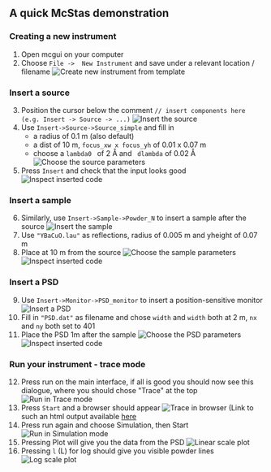 ## A quick McStas demonstration

### Creating a new instrument

1. Open mcgui on your computer
2. Choose ```File ->  New Instrument``` and save under a relevant location / filename
![Create new instrument from template](images/new_instrument.png?raw=true "")

### Insert a source

3. Position the cursor below the comment ```// insert components here (e.g. Insert -> Source -> ...)``` 
![Insert the source](images/insert_source.png?raw=true "")
4. Use ```Insert->Source->Source_simple``` and fill in
   * a radius of 0.1 m (also default)
   * a dist of 10 m, ``` focus_xw x focus_yh ``` of 0.01 x 0.07 m
   * choose a ```lambda0 ``` of 2 Å and ``` dlambda```  of 0.02 Å
![Choose the source parameters](images/source_parameters.png?raw=true "")
5. Press ``` Insert ``` and check that the input looks good
![Inspect inserted code](images/source_code_now_in_editor.png?raw=true "")

### Insert a sample

6. Similarly, use ```Insert->Sample->Powder_N``` to insert a sample after the source
![Insert the sample](images/insert_sample.png?raw=true "")
7. Use ```"YBaCuO.lau"``` as reflections, radius of 0.005 m and yheight of 0.07 m
8. Place at 10 m from the source
![Choose the sample parameters](images/sample_parameters.png?raw=true "")
![Inspect inserted code](images/sample_code_now_in_editor.png?raw=true "")

### Insert a PSD

9. Use ```Insert->Monitor->PSD_monitor``` to insert a position-sensitive monitor
![Insert a PSD](images/insert_PSD.png?raw=true "")
10.  Fill in ```"PSD.dat"``` as filename and chose ```width``` and  ```width``` both at 2 m, ```nx``` and ```ny``` both set to 401
11. Place the PSD 1m after the sample
![Choose the PSD parameters](images/PSD_parameters.png?raw=true "")
![Inspect inserted code](images/PSD_code_now_in_editor.png?raw=true "")

### Run your instrument - trace mode

12. Press run on the main interface, if all is good you should now see this dialogue, where you should chose "Trace" at the top
![Run in Trace mode](images/run_mcdisplay.png?raw=true "")
13. Press ```Start``` and a browser should appear
![Trace in browser](images/mcdisplay_output.png?raw=true "")
(Link to such an html output available [here](demo_mcdisplay/index.html)
14. Press run again and choose Simulation, then Start
![Run in Simulation mode](images/run_simulation.png?raw=true "")
15. Pressing Plot will give you the data from the PSD
![Linear scale plot](images/lin_plot.png?raw=true "")
16. Pressing ```l``` (L) for log should give you visible powder lines
![Log scale plot](images/log_plot.png?raw=true "")
